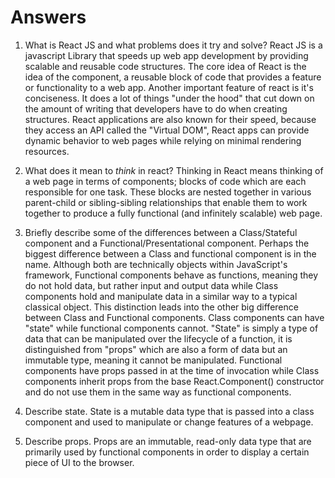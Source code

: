 # Answers

1.  What is React JS and what problems does it try and solve?
  React JS is a javascript Library that speeds up web app development by providing scalable and reusable code structures. The core idea of React is the idea of the component, a reusable block of code that provides a feature or functionality to a web app. Another important feature of react is it's conciseness. It does a lot of things "under the hood" that cut down on the amount of writing that developers have to do when creating structures. React applications are also known for their speed, because they access an API called the "Virtual DOM", React apps can provide dynamic behavior to web pages while relying on minimal rendering resources.
2.  What does it mean to _think_ in react?
  Thinking in React means thinking of a web page in terms of components; blocks of code which are each responsible for one task. These blocks are nested together in various parent-child or sibling-sibling relationships that enable them to work together to produce a fully functional (and infinitely scalable) web page.

3.  Briefly describe some of the differences between a Class/Stateful component and a Functional/Presentational component.
  Perhaps the biggest difference between a Class and functional component is in the name. Although both are technically objects within JavaScript's framework, Functional components behave as functions, meaning they do not hold data, but rather input and output data while Class components hold and manipulate data in a similar way to a typical classical object. This distinction leads into the other big difference between Class and Functional components. Class components can have "state" while functional components cannot. "State" is simply a type of data that can be manipulated over the lifecycle of a function, it is distinguished from "props" which are also a form of data but an immutable type, meaning it cannot be manipulated. Functional components have props passed in at the time of invocation while Class components inherit props from the base React.Component() constructor and do not use them in the same way as functional components.  
4.  Describe state.
  State is a mutable data type that is passed into a class component and used to manipulate or change features of a webpage.
5.  Describe props.
  Props are an immutable, read-only data type that are primarily used by functional components in order to display a certain piece of UI to the browser.
